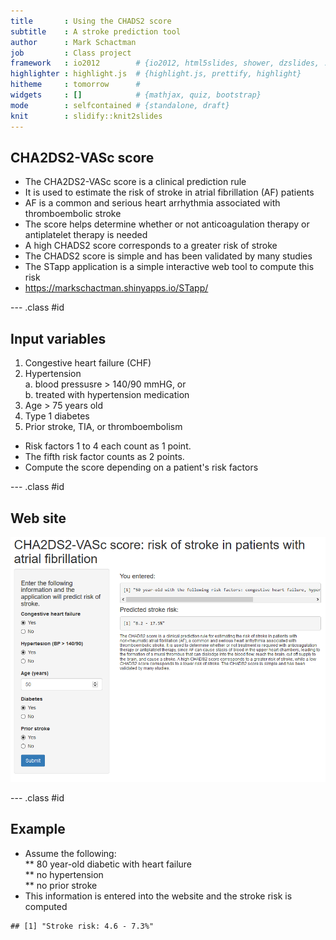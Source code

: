 ```yaml
---
title       : Using the CHADS2 score
subtitle    : A stroke prediction tool
author      : Mark Schactman
job         : Class project
framework   : io2012        # {io2012, html5slides, shower, dzslides, ...}
highlighter : highlight.js  # {highlight.js, prettify, highlight}
hitheme     : tomorrow      # 
widgets     : []            # {mathjax, quiz, bootstrap}
mode        : selfcontained # {standalone, draft}
knit        : slidify::knit2slides
---
```


## CHA2DS2-VASc score  
  
* The CHA2DS2-VASc score is a clinical prediction rule  
* It is used to estimate the risk of stroke in atrial fibrillation (AF) patients  
* AF is a common and serious heart arrhythmia associated with thromboembolic stroke  
* The score helps determine whether or not anticoagulation therapy or antiplatelet therapy is needed  
* A high CHADS2 score corresponds to a greater risk of stroke  
* The CHADS2 score is simple and has been validated by many studies  
* The STapp application is a simple interactive web tool to compute this risk
* https://markschactman.shinyapps.io/STapp/

--- .class #id 


## Input variables  

1. Congestive heart failure (CHF)  
2. Hypertension  
a. blood pressusre > 140/90 mmHG, or  
b. treated with hypertension medication  
3. Age > 75 years old  
4. Type 1 diabetes  
5. Prior stroke, TIA, or thromboembolism  
  
* Risk factors 1 to 4 each count as 1 point.  
* The fifth risk factor counts as 2 points.  
* Compute the score depending on a patient's risk factors  

--- .class #id 


## Web site  

![image](https://github.com/Schactman/Schactman.github.io/blob/master/STapp.PNG)  

--- .class #id 


## Example 

* Assume the following:  
** 80 year-old diabetic with heart failure  
** no hypertension  
** no prior stroke  
* This information is entered into the website and the stroke risk is computed


```
## [1] "Stroke risk: 4.6 - 7.3%"
```







